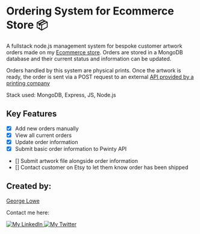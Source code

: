 # Ordering System for Ecommerce Store 📦

A fullstack node.js management system for bespoke customer artwork orders made on my [Ecommerce store](https://www.etsy.com/uk/shop/thepawtraitdesignco). Orders are stored in a MongoDB database and their current status and information can be updated.

Orders handled by this system are physical prints. Once the artwork is ready, the order is sent via a POST request to an external [API provided by a printing company](https://www.pwinty.com/api/)

Stack used: MongoDB, Express, JS, Node.js

## Key Features

- [x] Add new orders manually
- [x] View all current orders
- [x] Update order information
- [x] Submit basic order information to Pwinty API
- [] Submit artwork file alongside order information
- [] Contact customer on Etsy to let them know order has been shipped

## Created by:

[George Lowe](https://github.com/georgelowe)

Contact me here:

<p align="left">
  <a href="https://www.linkedin.com/in/george-lowe/"> 
    <img alt="My LinkedIn" src="https://img.shields.io/badge/-LinkedIn-0072b1?style=flat&logo=Linkedin&logoColor=white" />
  </a>
  <a href="https://twitter.com/gloweio"> 
    <img alt="My Twitter" src="https://img.shields.io/badge/-Twitter-00acee?style=flat&logo=Twitter&logoColor=white" />
  </a>
</p>
